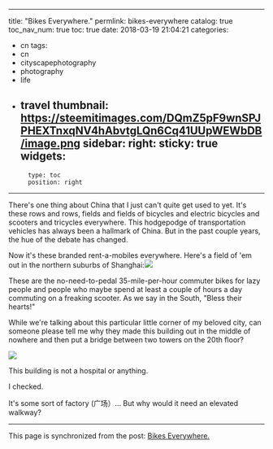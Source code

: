
---
title: "Bikes Everywhere."
permlink: bikes-everywhere
catalog: true
toc_nav_num: true
toc: true
date: 2018-03-19 21:04:21
categories:
- cn
tags:
- cn
- cityscapephotography
- photography
- life
- travel
thumbnail: https://steemitimages.com/DQmZ5pF9wnSPJPHEXTnxqNV4hAbvtgLQn6Cq41UUpWEWbDB/image.png
sidebar:
    right:
        sticky: true
widgets:
    -
        type: toc
        position: right
---


There's one thing about China that I just can't quite get used to yet. It's these rows and rows, fields and fields of bicycles and electric bicycles and scooters and tricycles everywhere. This hodgepodge of transportation vehicles has always been a hallmark of China. But in the past couple years, the hue of the debate has changed.

Now it's these branded rent-a-mobiles everywhere. Here's a field of 'em out in the northern suburbs of Shanghai:![](https://steemitimages.com/DQmZ5pF9wnSPJPHEXTnxqNV4hAbvtgLQn6Cq41UUpWEWbDB/image.png)

These are the no-need-to-pedal 35-mile-per-hour commuter bikes for lazy people and people who maybe spend at least a couple of hours a day commuting on a freaking scooter. As we say in the South, "Bless their hearts!"

While we're talking about this particular little corner of my beloved city, can someone please tell me why they made this building out in the middle of nowhere and then put a bridge between two towers on the 20th floor?

![](https://steemitimages.com/DQmWPhdwJJdpWvzUj1MpHZjWfzXof1royesRGdsGv15YWVu/image.png)

This building is not a hospital or anything.

I checked.

It's some sort of factory (广场）... But why would it need an elevated walkway?

- - -

This page is synchronized from the post: [Bikes Everywhere.](https://steemit.com/@shanghaipreneur/bikes-everywhere)

